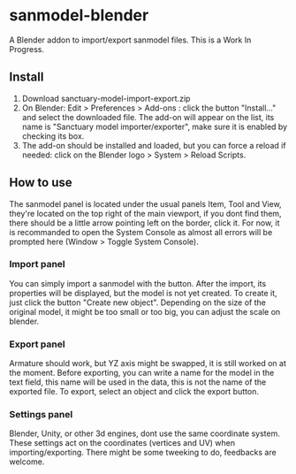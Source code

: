 # sanmodel-blender
A Blender addon to import/export sanmodel files. This is a Work In Progress. 

## Install
1. Download sanctuary-model-import-export.zip
2. On Blender: Edit > Preferences > Add-ons : click the button "Install..." and select the downloaded file. The add-on will appear on the list, its name is "Sanctuary model importer/exporter", make sure it is enabled by checking its box.
3. The add-on should be installed and loaded, but you can force a reload if needed: click on the Blender logo > System > Reload Scripts.

## How to use
The sanmodel panel is located under the usual panels Item, Tool and View, they're located on the top right of the main viewport, if you dont find them, there should be a little arrow pointing left on the border, click it.  For now, it is recommanded to open the System Console as almost all errors will be prompted here (Window > Toggle System Console).

### Import panel
You can simply import a sanmodel with the button.
After the import, its properties will be displayed, but the model is not yet created. To create it, just click the button "Create new object". Depending on the size of the original model, it might be too small or too big, you can adjust the scale on blender. 

### Export panel
Armature should work, but YZ axis might be swapped, it is still worked on at the moment.
Before exporting, you can write a name for the model in the text field, this name will be used in the data, this is not the name of the exported file. To export, select an object and click the export button.

### Settings panel
Blender, Unity, or other 3d engines, dont use the same coordinate system. These settings act on the coordinates (vertices and UV) when importing/exporting. There might be some tweeking to do, feedbacks are welcome.
